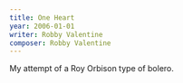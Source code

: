```yaml
---
title: One Heart
year: 2006-01-01
writer: Robby Valentine
composer: Robby Valentine
---
```


My attempt of a Roy Orbison type of bolero.